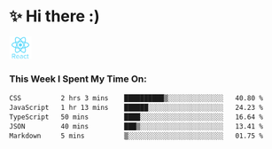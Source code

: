 <h1 align="left">✨ Hi there :)</h1>

  <a href="https://reactjs.org/" target="_blank" rel="noreferrer">   
    <img src="https://raw.githubusercontent.com/devicons/devicon/master/icons/react/react-original-wordmark.svg" alt="react" width="40"     
    height="40"/></a>
 
<h3 align="left">This Week I Spent My Time On:</h3>
<!--START_SECTION:waka-->

```txt
CSS          2 hrs 3 mins    ██████████▒░░░░░░░░░░░░░░   40.80 %
JavaScript   1 hr 13 mins    ██████░░░░░░░░░░░░░░░░░░░   24.23 %
TypeScript   50 mins         ████░░░░░░░░░░░░░░░░░░░░░   16.64 %
JSON         40 mins         ███▒░░░░░░░░░░░░░░░░░░░░░   13.41 %
Markdown     5 mins          ▒░░░░░░░░░░░░░░░░░░░░░░░░   01.75 %
```

<!--END_SECTION:waka-->

